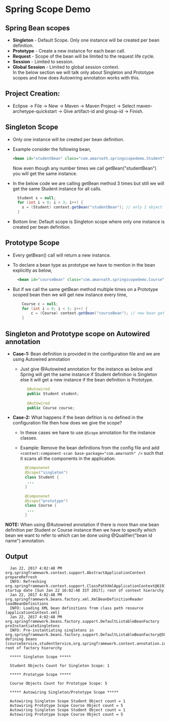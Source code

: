 # Spring Scope Demo

## Spring Bean scopes
  - **Singleton** - Default Scope. Only one instance will be created per bean definition.
  - **Prototype** - Create a new instance for each bean call.
  - **Request** - Scope of the bean will be limited to the request life cycle.
  - **Session** - Limited to session.
  - **Global Session** - Limited to global session context. <br />
In the below section we will talk only about Singleton and Prototype scopes and how does Autowiring annotation works with this.  

## Project Creation:
  - Eclipse -> File -> New -> Maven -> Maven Project -> Select maven-archetype-quickstart -> Give artifact-id and group-id -> Finish.
  
## Singleton Scope
  - Only one instance will be created per bean definition.
  - Example consider the following bean, <br />
  
    ```xml
    <bean id="studentBean" class="com.amarnath.springscopedemo.Student" /> 
    ``` 
    Now even though any number times we call getBean("studentBean") you will get the same instance. 
  - In the below code we are calling getBean method 3 times but still we will get the same Student instance for all calls.
    
    ```Java
      Student s = null;
      for (int i = 0; i < 3; i++) {
       	s = (Student) context.getBean("studentBean"); // only 1 object is created and the same will be returned.
      }
    ```
  - Bottom line: Default scope is Singleton scope where only one instance is created per bean definition.

## Prototype Scope
  - Every getBean() call will return a new instance.
  - To declare a bean type as prototype we have to mention in the bean explicitly as below, <br /> 
    
    ```xml
      <bean id="courseBean" class="com.amarnath.springscopedemo.Course" scope="prototype"/>
    ```
  - But if we call the same getBean method multiple times on a Prototype scoped bean then we will get new instance every time,
  
    ```Java
        Course c = null;
        for (int i = 0; i < 3; i++) {
        	c = (Course) context.getBean("courseBean"); // new bean gets created for every getBean call.
        }
    ```
    
 ## Singleton and Prototype scope on Autowired annotation
   - **Case-1:** Bean definition is provided in the configuration file and we are using Autowired annotation <br />
     - Just give @Autowired annotation for the instance as below and Spring will get the same instance if Student definition is Singleton else it will get a new instance if the bean definition is Prototype.
       
       ```Java
          @Autowired
          public Student student;
	
          @Autowired
          public Course course;
       ```
   - **Case-2:** What happens if the bean defition is no defined in the configuration file then how does we give the scope? <br />
     - In these cases we have to use `@Scope` annotation for the instance classes.
     - Example: Remove the bean definitions from the config file and add ```<context:component-scan base-package="com.amarnath" />``` such that it scans all the components in the application.
     
       ```Java  
         @Componenet
         @Scope("singleton")
         class Student {
          ...
         }
         
         @Componenet
         @Scope("prototype")
         class Course {
          ...
         }
       ```  

**NOTE:** When using @Autowired annotation if there is more than one bean definition per Student or Course instance then we have to specify which bean we want to refer to which can be done using @Qualifier("bean id name") annotation.


## Output

  ```
    Jan 22, 2017 4:02:48 PM org.springframework.context.support.AbstractApplicationContext prepareRefresh
    INFO: Refreshing org.springframework.context.support.ClassPathXmlApplicationContext@6193b845: startup date [Sun Jan 22 16:02:48 IST 2017]; root of context hierarchy
    Jan 22, 2017 4:02:48 PM org.springframework.beans.factory.xml.XmlBeanDefinitionReader loadBeanDefinitions
    INFO: Loading XML bean definitions from class path resource [applicationContext.xml]
    Jan 22, 2017 4:02:48 PM org.springframework.beans.factory.support.DefaultListableBeanFactory preInstantiateSingletons
    INFO: Pre-instantiating singletons in org.springframework.beans.factory.support.DefaultListableBeanFactory@58651fd0: defining beans [courseService,studentService,org.springframework.context.annotation.internalConfigurationAnnotationProcessor,org.springframework.context.annotation.internalAutowiredAnnotationProcessor,org.springframework.context.annotation.internalRequiredAnnotationProcessor,org.springframework.context.annotation.internalCommonAnnotationProcessor,studentBean,courseBean,org.springframework.context.annotation.ConfigurationClassPostProcessor.importAwareProcessor]; root of factory hierarchy

    ***** Singleton Scope *****

    Student Objects Count for Singleton Scope: 1

    ***** Prototype Scope *****

    Course Objects Count for Prototype Scope: 5

    ***** Autowiring Singleton/Prototype Scope *****

    Autowiring Singleton Scope Student Object count = 1
    Autowiring Prototype Scope Course Object count = 5
    Autowiring Singleton Scope Student Object count = 1
    Autowiring Prototype Scope Course Object count = 5
  ```